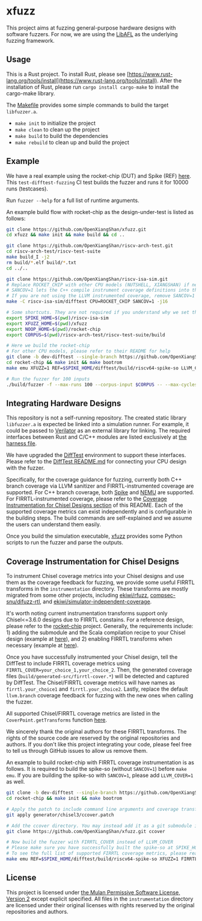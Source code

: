 # xfuzz

This project aims at fuzzing general-purpose hardware designs with software fuzzers.
For now, we are using the [LibAFL](https://github.com/AFLplusplus/LibAFL) as the underlying fuzzing framework.

## Usage

This is a Rust project. To install Rust, please see [https://www.rust-lang.org/tools/install](https://www.rust-lang.org/tools/install). After the installation of Rust, please run `cargo install cargo-make` to install the cargo-make library.

The [Makefile](Makefile) provides some simple commands to build the target `libfuzzer.a`.

- `make init` to initialize the project
- `make clean` to clean up the project
- `make build` to build the dependencies
- `make rebuild` to clean up and build the project

## Example

We have a real example using the rocket-chip (DUT) and Spike (REF) [here](https://github.com/OpenXiangShan/difftest/blob/master/.github/workflows/main.yml#L205-L267).
This `test-difftest-fuzzing` CI test builds the fuzzer and runs it for 10000 runs (testcases).

Run `fuzzer --help` for a full list of runtime arguments.

An example build flow with rocket-chip as the design-under-test is listed as follows:

```bash
git clone https://github.com/OpenXiangShan/xfuzz.git
cd xfuzz && make init && make build && cd ..

git clone https://github.com/OpenXiangShan/riscv-arch-test.git
cd riscv-arch-test/riscv-test-suite
make build_I -j2
rm build/*.elf build/*.txt
cd ../..

git clone https://github.com/OpenXiangShan/riscv-isa-sim.git
# Replace ROCKET_CHIP with other CPU models (NUTSHELL, XIANGSHAN) if necessary
# SANCOV=1 lets the C++ compile instrument coverage definitions into the elf
# If you are not using the LLVM instrumented coverage, remove SANCOV=1 and rebuild it after `make clean`
make -C riscv-isa-sim/difftest CPU=ROCKET_CHIP SANCOV=1 -j16

# Some shortcuts. They are not required if you understand why we set them
export SPIKE_HOME=$(pwd)/riscv-isa-sim
export XFUZZ_HOME=$(pwd)/xfuzz
export NOOP_HOME=$(pwd)/rocket-chip
export CORPUS=$(pwd)/riscv-arch-test/riscv-test-suite/build

# Here we build the rocket-chip
# For other CPU models, please refer to their README for help
git clone -b dev-difftest --single-branch https://github.com/OpenXiangShan/rocket-chip.git
cd rocket-chip && make init && make bootrom
make emu XFUZZ=1 REF=$SPIKE_HOME/difftest/build/riscv64-spike-so LLVM_COVER=1 -j16

# Run the fuzzer for 100 inputs
./build/fuzzer -f --max-runs 100 --corpus-input $CORPUS -- --max-cycles 10000
```

## Integrating Hardware Designs

This repository is not a self-running repository.
The created static library `libfuzzer.a` is expected be linked into a simulation runner.
For example, it could be passed to [Verilator](https://github.com/verilator/verilator) as an external library for linking.
The required interfaces between Rust and C/C++ modules are listed exclusively at [the harness file](src/harness.rs).

We have upgraded the [DiffTest](https://github.com/OpenXiangShan/difftest) environment to support these interfaces.
Please refer to the [DiffTest README.md](https://github.com/OpenXiangShan/difftest/blob/master/README.md) for connecting your CPU design with the fuzzer.

Specifically, for the coverage guidance for fuzzing, currently both C++ branch coverage via LLVM sanitizer and FIRRTL-instrumented coverage are supported.
For C++ branch coverage, both [Spike](https://github.com/OpenXiangShan/riscv-isa-sim) and [NEMU](https://github.com/OpenXiangShan/NEMU) are supported.
For FIRRTL-instrumented coverage, please refer to the [Coverage Instrumentation for Chisel Designs section](#coverage-instrumentation-for-chisel-designs) of this README.
Each of the supported coverage metrics can exist independently and is configurable in the building steps.
The build commands are self-explained and we assume the users can understand them easily.

Once you build the simulation executable, [xfuzz](xfuzz) provides some Python scripts to run the fuzzer and parse the outputs.

## Coverage Instrumentation for Chisel Designs

To instrument Chisel coverage metrics into your Chisel designs and use them as the coverage feedback for fuzzing, we provide some useful FIRRTL transforms in the `instrumentation` directory.
These transforms are mostly migrated from some other projects, including [ekiwi/rfuzz](https://github.com/ekiwi/rfuzz), [compsec-snu/difuzz-rtl](https://github.com/compsec-snu/difuzz-rtl), and [ekiwi/simulator-independent-coverage](https://github.com/ekiwi/simulator-independent-coverage).

It's worth noting current instrumentation transforms support only Chisel<=3.6.0 designs due to FIRRTL constains.
For a reference design, please refer to the [rocket-chip](https://github.com/OpenXiangShan/rocket-chip/tree/dev-difftest) project.
Generally, the requirements include: 1) adding the submodule and the Scala compilation recipe to your Chisel design (example at [here](https://github.com/OpenXiangShan/rocket-chip/blob/dev-difftest/build.sc#L87-L111)), and 2) enabling FIRRTL transforms when necessary (example at [here](https://github.com/OpenXiangShan/rocket-chip/blob/dev-difftest/generator/chisel3/ccover.patch)).

Once you have successfully instrumented your Chisel design, tell the DiffTest to include FIRRTL coverage metrics using `FIRRTL_COVER=your_choice_1,your_choice_2`.
Then, the generated coverage files (`build/generated-src/firrtl-cover.*`) will be detected and captured by DiffTest.
The Chisel/FIRRTL coverage metrics will have names as `firrtl.your_choice1` and `firrtl.your_choice2`.
Lastly, replace the default `llvm.branch` coverage feedback for fuzzing with the new ones when calling the fuzzer.

All supported Chisel/FIRRTL coverage metrics are listed in the `CoverPoint.getTransforms` function [here](instrumentation/src/xfuzz/CoverPointTransform.scala).

We sincerely thank the original authors for these FIRRTL transforms.
The rights of the source code are reserved by the original repositories and authors.
If you don't like this project integrating your code, please feel free to tell us through GitHub issues to allow us remove them.

An example to build rocket-chip with FIRRTL coverage instrumentation is as follows.
It is required to build the spike-so (without `SANCOV=1`) before `make emu`.
If you are building the spike-so with `SANCOV=1`, please add `LLVM_COVER=1` as well.

```bash
git clone -b dev-difftest --single-branch https://github.com/OpenXiangShan/rocket-chip.git
cd rocket-chip && make init && make bootrom

# Apply the patch to include command line arguments and coverage transforms
git apply generator/chisel3/ccover.patch

# Add the ccover directory. You may instead add it as a git submodule if you want to track the changes
git clone https://github.com/OpenXiangShan/xfuzz.git ccover

# Now build the fuzzer with FIRRTL_COVER instead of LLVM_COVER
# Please make sure you have successfully built the spike-so at SPIKE_HOME without SANCOV=1
# To see the full list of supported FIRRTL coverage metrics, please read this README again
make emu REF=$SPIKE_HOME/difftest/build/riscv64-spike-so XFUZZ=1 FIRRTL_COVER=mux,control,line,toggle,ready_valid -j16
```

## License

This project is licensed under [the Mulan Permissive Software License, Version 2](LICENSE) except explicit specified.
All files in the `instrumentation` directory are licensed under their original licenses with rights reserved by the original repositories and authors.
